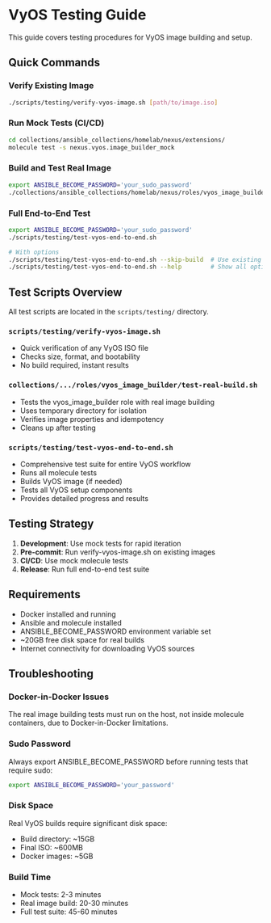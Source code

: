 # VyOS Testing Guide

This guide covers testing procedures for VyOS image building and setup.

## Quick Commands

### Verify Existing Image
```bash
./scripts/testing/verify-vyos-image.sh [path/to/image.iso]
```

### Run Mock Tests (CI/CD)
```bash
cd collections/ansible_collections/homelab/nexus/extensions/
molecule test -s nexus.vyos.image_builder_mock
```

### Build and Test Real Image
```bash
export ANSIBLE_BECOME_PASSWORD='your_sudo_password'
./collections/ansible_collections/homelab/nexus/roles/vyos_image_builder/test-real-build.sh
```

### Full End-to-End Test
```bash
export ANSIBLE_BECOME_PASSWORD='your_sudo_password'
./scripts/testing/test-vyos-end-to-end.sh

# With options
./scripts/testing/test-vyos-end-to-end.sh --skip-build  # Use existing image
./scripts/testing/test-vyos-end-to-end.sh --help        # Show all options
```

## Test Scripts Overview

All test scripts are located in the `scripts/testing/` directory.

### `scripts/testing/verify-vyos-image.sh`
- Quick verification of any VyOS ISO file
- Checks size, format, and bootability
- No build required, instant results

### `collections/.../roles/vyos_image_builder/test-real-build.sh`
- Tests the vyos_image_builder role with real image building
- Uses temporary directory for isolation
- Verifies image properties and idempotency
- Cleans up after testing

### `scripts/testing/test-vyos-end-to-end.sh`
- Comprehensive test suite for entire VyOS workflow
- Runs all molecule tests
- Builds VyOS image (if needed)
- Tests all VyOS setup components
- Provides detailed progress and results

## Testing Strategy

1. **Development**: Use mock tests for rapid iteration
2. **Pre-commit**: Run verify-vyos-image.sh on existing images
3. **CI/CD**: Use mock molecule tests
4. **Release**: Run full end-to-end test suite

## Requirements

- Docker installed and running
- Ansible and molecule installed
- ANSIBLE_BECOME_PASSWORD environment variable set
- ~20GB free disk space for real builds
- Internet connectivity for downloading VyOS sources

## Troubleshooting

### Docker-in-Docker Issues
The real image building tests must run on the host, not inside molecule containers, due to Docker-in-Docker limitations.

### Sudo Password
Always export ANSIBLE_BECOME_PASSWORD before running tests that require sudo:
```bash
export ANSIBLE_BECOME_PASSWORD='your_password'
```

### Disk Space
Real VyOS builds require significant disk space:
- Build directory: ~15GB
- Final ISO: ~600MB
- Docker images: ~5GB

### Build Time
- Mock tests: 2-3 minutes
- Real image build: 20-30 minutes
- Full test suite: 45-60 minutes